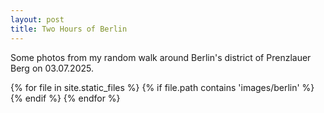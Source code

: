 ```yaml
---
layout: post
title: Two Hours of Berlin
---
```


Some photos from my random walk around Berlin's district of Prenzlauer Berg on 03.07.2025.

<div class="gallery">
  {% for file in site.static_files %}
    {% if file.path contains 'images/berlin' %}
        <img src="/img/blank.png" alt="" data-echo="{{ file.path }}">
    {% endif %}
 {% endfor %}
</div>